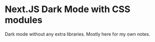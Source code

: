 # Next.JS Dark Mode with CSS modules

Dark mode without any extra libraries. Mostly here for my own notes.


